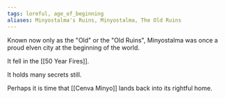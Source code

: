 ```yaml
---
tags: loreful, age_of_beginning
aliases: Minyostalma's Ruins, Minyostalma, The Old Ruins
---
```


Known now only as the "Old" or the "Old Ruins", Minyostalma was once a proud elven city at the beginning of the world.

It fell in the [[50 Year Fires]].

It holds many secrets still.

Perhaps it is time that [[Cenva Minyo]] lands back into its rightful home.